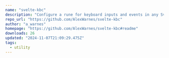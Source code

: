 ```yaml
---
name: "svelte-kbc"
description: "Configure a rune for keyboard inputs and events in any Svelte app."
repo_url: "https://github.com/AlexWarnes/svelte-kbc"
author: "a_warnes"
homepage: "https://github.com/AlexWarnes/svelte-kbc#readme"
downloads: 26
updated: "2024-11-07T21:09:29.475Z"
tags: 
  - utility
---
```

